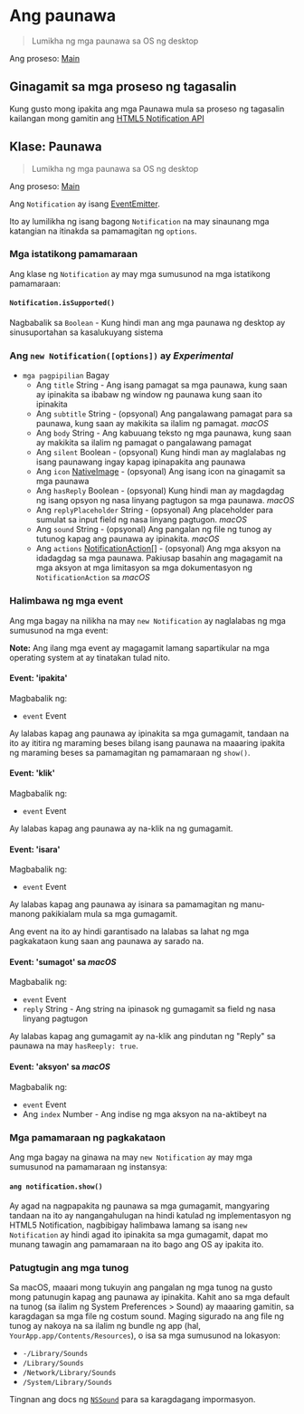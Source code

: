 # Ang paunawa

> Lumikha ng mga paunawa sa OS ng desktop

Ang proseso: [Main](../glossary.md#main-process)

## Ginagamit sa mga proseso ng tagasalin

Kung gusto mong ipakita ang mga Paunawa mula sa proseso ng tagasalin kailangan mong gamitin ang [HTML5 Notification API](../tutorial/notifications.md)

## Klase: Paunawa

> Lumikha ng mga paunawa sa OS ng desktop

Ang proseso: [Main](../glossary.md#main-process)

Ang `Notification` ay isang [EventEmitter](http://nodejs.org/api/events.html#events_class_events_eventemitter).

Ito ay lumilikha ng isang bagong `Notification` na may sinaunang mga katangian na itinakda sa pamamagitan ng `options`.

### Mga istatikong pamamaraan

Ang klase ng `Notification` ay may mga sumusunod na mga istatikong pamamaraan:

#### `Notification.isSupported()`

Nagbabalik sa `Boolean` - Kung hindi man ang mga paunawa ng desktop ay sinusuportahan sa kasalukuyang sistema

### Ang `new Notification([options])` ay *Experimental*

* `mga pagpipilian` Bagay 
  * Ang `title` String - Ang isang pamagat sa mga paunawa, kung saan ay ipinakita sa ibabaw ng window ng paunawa kung saan ito ipinakita
  * Ang `subtitle` String - (opsyonal) Ang pangalawang pamagat para sa paunawa, kung saan ay makikita sa ilalim ng pamagat. *macOS*
  * Ang `body` String - Ang kabuuang teksto ng mga paunawa, kung saan ay makikita sa ilalim ng pamagat o pangalawang pamagat
  * Ang `silent` Boolean - (opsyonal) Kung hindi man ay maglalabas ng isang paunawang ingay kapag ipinapakita ang paunawa
  * Ang `icon` [NativeImage](native-image.md) - (opsyonal) Ang isang icon na ginagamit sa mga paunawa
  * Ang `hasReply` Boolean - (opsyonal) Kung hindi man ay magdagdag ng isang opsyon ng nasa linyang pagtugon sa mga paunawa. *macOS*
  * Ang `replyPlaceholder` String - (opsyonal) Ang placeholder para sumulat sa input field ng nasa linyang pagtugon. *macOS*
  * Ang `sound` String - (opsyonal) Ang pangalan ng file ng tunog ay tutunog kapag ang paunawa ay ipinakita. *macOS*
  * Ang `actions` [NotificationAction[]](structures/notification-action.md) - (opsyonal) Ang mga aksyon na idadagdag sa mga paunawa. Pakiusap basahin ang magagamit na mga aksyon at mga limitasyon sa mga dokumentasyon ng `NotificationAction` sa *macOS*

### Halimbawa ng mga event

Ang mga bagay na nilikha na may `new Notification` ay naglalabas ng mga sumusunod na mga event:

**Note:** Ang ilang mga event ay magagamit lamang sapartikular na mga operating system at ay tinatakan tulad nito.

#### Event: 'ipakita'

Magbabalik ng:

* `event` Event

Ay lalabas kapag ang paunawa ay ipinakita sa mga gumagamit, tandaan na ito ay ititira ng maraming beses bilang isang paunawa na maaaring ipakita ng maraming beses sa pamamagitan ng pamamaraan ng `show()`.

#### Event: 'klik'

Magbabalik ng:

* `event` Event

Ay lalabas kapag ang paunawa ay na-klik na ng gumagamit.

#### Event: 'isara'

Magbabalik ng:

* `event` Event

Ay lalabas kapag ang paunawa ay isinara sa pamamagitan ng manu-manong pakikialam mula sa mga gumagamit.

Ang event na ito ay hindi garantisado na lalabas sa lahat ng mga pagkakataon kung saan ang paunawa ay sarado na.

#### Event: 'sumagot' sa *macOS*

Magbabalik ng:

* `event` Event
* `reply` String - Ang string na ipinasok ng gumagamit sa field ng nasa linyang pagtugon

Ay lalabas kapag ang gumagamit ay na-klik ang pindutan ng "Reply" sa paunawa na may `hasReeply: true`.

#### Event: 'aksyon' sa *macOS*

Magbabalik ng:

* `event` Event
* Ang `index` Number - Ang indise ng mga aksyon na na-aktibeyt na

### Mga pamamaraan ng pagkakataon

Ang mga bagay na ginawa na may `new Notification` ay may mga sumusunod na pamamaraan ng instansya:

#### `ang notification.show()`

Ay agad na nagpapakita ng paunawa sa mga gumagamit, mangyaring tandaan na ito ay nangangahulugan na hindi katulad ng implementasyon ng HTML5 Notification, nagbibigay halimbawa lamang sa isang `new Notification` ay hindi agad ito ipinakita sa mga gumagamit, dapat mo munang tawagin ang pamamaraan na ito bago ang OS ay ipakita ito.

### Patugtugin ang mga tunog

Sa macOS, maaari mong tukuyin ang pangalan ng mga tunog na gusto mong patunugin kapag ang paunawa ay ipinakita. Kahit ano sa mga default na tunog (sa ilalim ng System Preferences > Sound) ay maaaring gamitin, sa karagdagan sa mga file ng costum sound. Maging sigurado na ang file ng tunog ay nakoya na sa ilalim ng bundle ng app (hal, `YourApp.app/Contents/Resources`), o isa sa mga sumusunod na lokasyon:

* `-/Library/Sounds`
* `/Library/Sounds`
* `/Network/Library/Sounds`
* `/System/Library/Sounds`

Tingnan ang docs ng [`NSSound`](https://developer.apple.com/documentation/appkit/nssound) para sa karagdagang impormasyon.